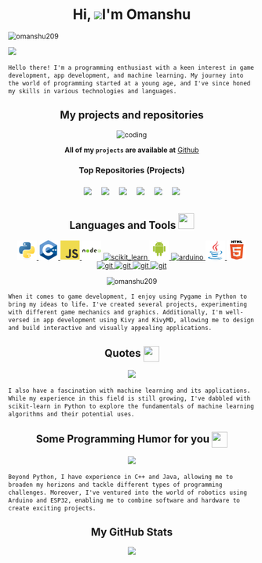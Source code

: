 <!--<img src="https://github.com/Omanshu209/Omanshu209/assets/114089324/d8998bd3-13d6-4ce3-9b8c-9ad34c7990a2" width="1000" height="400" />-->

<div align = "center">
  <h1 align = "center">Hi, <img src = "https://user-images.githubusercontent.com/18350557/176309783-0785949b-9127-417c-8b55-ab5a4333674e.gif" height = "50" />I'm Omanshu
  </h1>
</div>

<p align="left"> <img src="https://komarev.com/ghpvc/?username=omanshu209&label=Profile%20views&color=0e75b6&style=flat" alt="omanshu209" /> </p>
<img src = "https://github.com/Omanshu209/Omanshu209/assets/114089324/063a08f4-7203-4457-b9f1-1a86af7e3bc7" />

```
Hello there! I'm a programming enthusiast with a keen interest in game development, app development, and machine learning. My journey into the world of programming started at a young age, and I've since honed my skills in various technologies and languages.
```

<div align = "center">
  <h2 align = "center">My projects and repositories
  </h2>
  <img align="center" alt="coding" width="450" src="https://media.tenor.com/FpaDM99g9BUAAAAC/courage-the-cowardly-dog-coding.gif">
  
  **All of my `projects` are available at** [Github](https://www.github.com/Omanshu209)
</div>

<div align = "center">
  <h3 align = "center">Top Repositories (Projects)
  </h3>
  <a href="https://github.com/Omanshu209/HighwayHeist_Game"><img align="center" style="margin:0.5rem" src="https://github-readme-stats.vercel.app/api/pin/?username=Omanshu209&repo=HighwayHeist_Game&title_color=ffc857&icon_color=8ac926&text_color=daf7dc&bg_color=151516"
  href="https://github.com/Omanshu209/HighwayHeist_Game" /></a>
  <a href="https://github.com/Omanshu209/NeuralNetwork_Models"><img align="center" style="margin:0.5rem" src="https://github-readme-stats.vercel.app/api/pin/?username=Omanshu209&repo=NeuralNetwork_Models&title_color=ffc857&icon_color=8ac926&text_color=daf7dc&bg_color=151516" /></a>
  <a href="https://github.com/Omanshu209/Diagnosify_ML"><img align="center" style="margin:0.5rem" src="https://github-readme-stats.vercel.app/api/pin/?username=Omanshu209&repo=Diagnosify_ML&title_color=ffc857&icon_color=8ac926&text_color=daf7dc&bg_color=151516" /></a>
  <a href="https://github.com/Omanshu209/Pokedex"><img align="center" style="margin:0.5rem" src="https://github-readme-stats.vercel.app/api/pin/?username=Omanshu209&repo=Pokedex&title_color=ffc857&icon_color=8ac926&text_color=daf7dc&bg_color=151516" /></a>
  <a href="https://github.com/Omanshu209/ExploreWiki"><img align="center" style="margin:0.5rem" src="https://github-readme-stats.vercel.app/api/pin/?username=Omanshu209&repo=ExploreWiki&title_color=ffc857&icon_color=8ac926&text_color=daf7dc&bg_color=151516" /></a>
  <a href="https://github.com/Omanshu209/PyDuino_Bot-WiFi"><img align="center" style="margin:0.5rem" src="https://github-readme-stats.vercel.app/api/pin/?username=Omanshu209&repo=PyDuino_Bot-WiFi&title_color=ffc857&icon_color=8ac926&text_color=daf7dc&bg_color=151516" /></a>
</div>

<div align = "center">
  <h2 align="center">Languages and Tools  <img src = "https://raw.githubusercontent.com/rahulbanerjee26/githubProfileReadmeGenerator/main/gifs/code.gif" width = 32px height=32px>
  </h2>
  <p align="center"> <a href="https://www.python.org" target="_blank" rel="noreferrer"> <img src="https://raw.githubusercontent.com/devicons/devicon/master/icons/python/python-original.svg" alt="python" width="40" height="40"/> </a><a href="https://www.w3schools.com/cpp/" target="_blank" rel="noreferrer"> <img src="https://raw.githubusercontent.com/devicons/devicon/master/icons/cplusplus/cplusplus-original.svg" alt="cplusplus" width="40" height="40"/> </a> <a href="https://developer.mozilla.org/en-US/docs/Web/JavaScript" target="_blank" rel="noreferrer"> <img src="https://raw.githubusercontent.com/devicons/devicon/master/icons/javascript/javascript-original.svg" alt="javascript" width="40" height="40"/> </a> <a href="https://nodejs.org" target="_blank" rel="noreferrer"> <img src="https://raw.githubusercontent.com/devicons/devicon/master/icons/nodejs/nodejs-original-wordmark.svg" alt="nodejs" width="40" height="40"/> </a> <a href="https://scikit-learn.org/" target="_blank" rel="noreferrer"> <img src="https://upload.wikimedia.org/wikipedia/commons/0/05/Scikit_learn_logo_small.svg" alt="scikit_learn" width="40" height="40"/> </a><a href="https://developer.android.com" target="_blank" rel="noreferrer"> <img src="https://raw.githubusercontent.com/devicons/devicon/master/icons/android/android-original-wordmark.svg" alt="android" width="40" height="40"/> </a><a href="https://www.arduino.cc/" target="_blank" rel="noreferrer"> <img src="https://cdn.worldvectorlogo.com/logos/arduino-1.svg" alt="arduino" width="40" height="40"/> </a><a href="https://www.java.com" target="_blank" rel="noreferrer"> <img src="https://raw.githubusercontent.com/devicons/devicon/master/icons/java/java-original.svg" alt="java" width="40" height="40"/> </a> <a href="https://www.w3.org/html/" target="_blank" rel="noreferrer"> <img src="https://raw.githubusercontent.com/devicons/devicon/master/icons/html5/html5-original-wordmark.svg" alt="html5" width="40" height="40"/><a href="https://git-scm.com/" target="_blank" rel="noreferrer"> <img src="https://www.vectorlogo.zone/logos/git-scm/git-scm-icon.svg" alt="git" width="40" height="40"/> </a><a href="https://git-scm.com/" target="_blank" rel="noreferrer"> <img src="https://github.com/Omanshu209/Omanshu209/assets/114089324/995229e2-244b-457f-968d-bcbe8277498e" alt="git" width="70" height="40"/> </a><a href="https://git-scm.com/" target="_blank" rel="noreferrer"> <img src="https://github.com/Omanshu209/Omanshu209/assets/114089324/44238eb5-3725-417b-b91b-e41b1fec2c46" alt="git" width="40" height="40"/> </a><a href="https://git-scm.com/" target="_blank" rel="noreferrer"> <img src="https://github.com/Omanshu209/Omanshu209/assets/114089324/59239534-bbee-4bb0-bdf4-927b2a1d2690" alt="git" width="40" height="40"/> </a>
  </p>
  <p><img align="center" src="https://github-readme-stats.vercel.app/api/top-langs?username=omanshu209&show_icons=true&theme=radical&locale=en&layout=compact&langs_count=15" alt="omanshu209" />
  </p>
</div>

```
When it comes to game development, I enjoy using Pygame in Python to bring my ideas to life. I've created several projects, experimenting with different game mechanics and graphics. Additionally, I'm well-versed in app development using Kivy and KivyMD, allowing me to design and build interactive and visually appealing applications.
```
<!--<p>&nbsp;<img align="center" src="https://github-readme-stats.vercel.app/api?username=omanshu209&show_icons=true&theme=dracula&locale=en" alt="omanshu209" /></p>-->

<div align = "center">
  <h2> Quotes <img align ='center' src='https://raw.githubusercontent.com/rahulbanerjee26/githubProfileReadmeGenerator/main/gifs/winkFace.gif' width = '32px' height= '32px'>
  </h2>
  <img src = "https://quotes-github-readme.vercel.app/api?type=horizontal&theme=tokyonight" />
</div>

```
I also have a fascination with machine learning and its applications. While my experience in this field is still growing, I've dabbled with scikit-learn in Python to explore the fundamentals of machine learning algorithms and their potential uses.
```

<!--<img src="https://rm.up.railway.app/" width="512px"/>-->

<div align = "center">
  <h2> Some Programming Humor for you <img align ='center' src='https://raw.githubusercontent.com/rahulbanerjee26/githubProfileReadmeGenerator/main/gifs/winkFace.gif' width = '32px' height= '32px'>
  </h2>
  <img src = "https://readme-jokes.vercel.app/api?theme=default" />
</div>

```
Beyond Python, I have experience in C++ and Java, allowing me to broaden my horizons and tackle different types of programming challenges. Moreover, I've ventured into the world of robotics using Arduino and ESP32, enabling me to combine software and hardware to create exciting projects.
```

<div align = "center">
  <h2 align = "center">My GitHub Stats
  </h2>
  <a href="http://www.github.com/Omanshu209"><img src="https://github-readme-streak-stats.herokuapp.com/?user=Omanshu209&stroke=ffffff&background=1c1917&ring=0891b2&fire=0891b2&currStreakNum=ffffff&currStreakLabel=0891b2&sideNums=ffffff&sideLabels=ffffff&dates=ffffff&hide_border=true" />
  </a>
</div>
